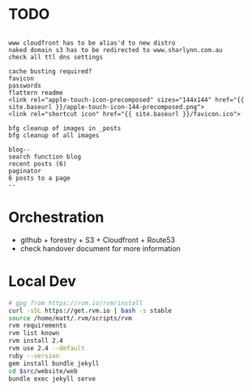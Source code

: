 # TODO
```

www cloudfront has to be alias'd to new distro
naked domain s3 has to be redirected to www.sharlynn.com.au
check all ttl dns settings

cache busting required?
favicon
passwords
flattern readme
<link rel="apple-touch-icon-precomposed" sizes="144x144" href="{{ site.baseurl }}/apple-touch-icon-144-precomposed.png">
<link rel="shortcut icon" href="{{ site.baseurl }}/favicon.ico">

bfg cleanup of images in _posts
bfg cleanup of all images

blog--
search function blog
recent posts (6)
paginator
6 posts to a page
--
```

# Orchestration

* github + forestry + S3 + Cloudfront + Route53
* check handover document for more information

# Local Dev

```bash
# gpg from https://rvm.io/rvm/install
curl -sSL https://get.rvm.io | bash -s stable
source /home/matt/.rvm/scripts/rvm
rvm requirements
rvm list known
rvm install 2.4
rvm use 2.4 --default 
ruby --version
gem install bundle jekyll
cd $src/website/web
bundle exec jekyll serve
```